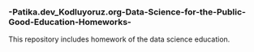 ### -Patika.dev_Kodluyoruz.org-Data-Science-for-the-Public-Good-Education-Homeworks-
This repository includes homework of the data science education.

